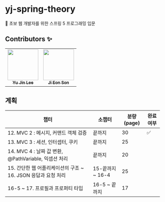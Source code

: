 # yj-spring-theory
📙 초보 웹 개발자를 위한 스프링 5 프로그래밍 입문

## Contributors ✨

<table>
  <tr>
  <td align="center"><a href="https://github.com/nanaeu"><img src="https://avatars3.githubusercontent.com/nanaeu?v=4?s=100" width="100px;" alt=""/><br /  ><sub><b>Yu Jin Lee</b></sub></a><br /></td>
    <td align="center"><a href="https://github.com/sju0924"><img src="https://avatars0.githubusercontent.com/sju0924?v=4?s=100" width="100px;" alt=""/><br /><sub><b>Ji Eon Son</b></sub></a><br /></td>
  </tr>
</table>

## 계획
|챕터|소챕터|분량(page)|완료여부|
|----------|-----|-----|-|
|12. MVC 2 : 메시지, 커맨드 객체 검증|끝까지|30|✅|
|13. MVC 3 : 세션, 인터셉터, 쿠키|끝까지|25| |
|14. MVC 4 : 날짜 값 변환, @PathVariable, 익셉션 처리|끝까지|20| |
|15. 간단한 웹 어플리케이션의 구조 ~ 16. JSON 응답과 요청 처리|15-끝까지 ~ 16-4|25| |
|16-5 ~ 17. 프로필과 프로퍼티 타입|16-5 ~ 끝까지|17| |
